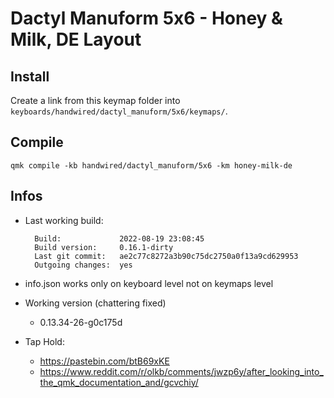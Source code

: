# Dactyl Manuform 5x6 - Honey & Milk, DE Layout

## Install

Create a link from this keymap folder into `keyboards/handwired/dactyl_manuform/5x6/keymaps/`.


## Compile

    qmk compile -kb handwired/dactyl_manuform/5x6 -km honey-milk-de


## Infos

- Last working build:

		Build:             2022-08-19 23:08:45
		Build version:     0.16.1-dirty
		Last git commit:   ae2c77c8272a3b90c75dc2750a0f13a9cd629953
		Outgoing changes:  yes

- info.json works only on keyboard level not on keymaps level

- Working version (chattering fixed)
	- 0.13.34-26-g0c175d

- Tap Hold:
	- https://pastebin.com/btB69xKE
	- https://www.reddit.com/r/olkb/comments/jwzp6y/after_looking_into_the_qmk_documentation_and/gcvchiy/
